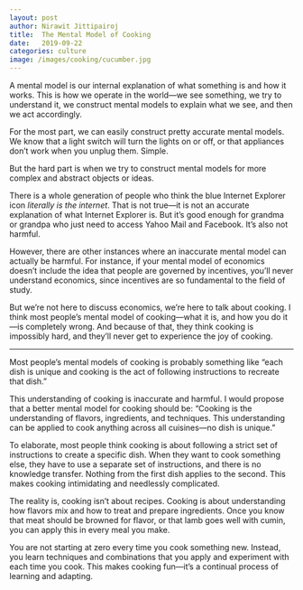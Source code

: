 ```yaml
---
layout: post
author: Nirawit Jittipairoj
title:  The Mental Model of Cooking
date:   2019-09-22
categories: culture
image: /images/cooking/cucumber.jpg
---
```


A mental model is our internal explanation of what something is and how it works. This is how we operate in the world—we see something, we try to understand it, we construct mental models to explain what we see, and then we act accordingly.

For the most part, we can easily construct pretty accurate mental models. We know that a light switch will turn the lights on or off, or that appliances don’t work when you unplug them. Simple.

But the hard part is when we try to construct mental models for more complex and abstract objects or ideas. 

There is a whole generation of people who think the blue Internet Explorer icon *literally is the internet*. That is not true—it is not an accurate explanation of what Internet Explorer is. But it’s good enough for grandma or grandpa who just need to access Yahoo Mail and Facebook. It’s also not harmful.

However, there are other instances where an inaccurate mental model can actually be harmful. For instance, if your mental model of economics doesn’t include the idea that people are governed by incentives, you’ll never understand economics, since incentives are so fundamental to the field of study.

But we’re not here to discuss economics, we’re here to talk about cooking. I think most people’s mental model of cooking—what it is, and how you do it—is completely wrong. And because of that, they think cooking is impossibly hard, and they’ll never get to experience the joy of cooking.

***

Most people’s mental models of cooking is probably something like “each dish is unique and cooking is the act of following instructions to recreate that dish.”

This understanding of cooking is inaccurate and harmful. I would propose that a better mental model for cooking should be: “Cooking is the understanding of flavors, ingredients, and techniques. This understanding can be applied to cook anything across all cuisines—no dish is unique.”

To elaborate, most people think cooking is about following a strict set of instructions to create a specific dish. When they want to cook something else, they have to use a separate set of instructions, and there is no knowledge transfer. Nothing from the first dish applies to the second. This makes cooking intimidating and needlessly complicated.

The reality is, cooking isn’t about recipes. Cooking is about understanding how flavors mix and how to treat and prepare ingredients. Once you know that meat should be browned for flavor, or that lamb goes well with cumin, you can apply this in every meal you make.

You are not starting at zero every time you cook something new. Instead, you learn techniques and combinations that you apply and experiment with each time you cook. This makes cooking fun—it’s a continual process of learning and adapting.